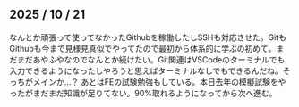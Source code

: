 ## 2025 / 10 / 21
なんとか頑張って使ってなかったGithubを稼働したしSSHも対応させた。GitもGithubも今まで見様見真似でやってたので最初から体系的に学ぶの初めて。まだまだあやふやなのでなんとか続けたい。Git関連はVSCodeのターミナルでも入力できるようになったしやろうと思えばターミナルなしでもできるんだね。そっちがメインか…？
あとはFEの試験勉強もしている。本日去年の模擬試験をやったがまだまだ知識が足りてない。90%取れるようになってから次へ進む。